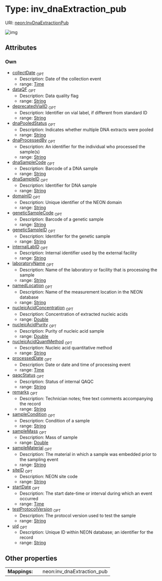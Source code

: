 
# Type: inv_dnaExtraction_pub




URI: [neon:InvDnaExtractionPub](https://data.neonscience.org/InvDnaExtractionPub)


![img](http://yuml.me/diagram/nofunky;dir:TB/class/[InvDnaExtractionPub&#124;uid:string%20%3F;domainID:string%20%3F;siteID:string%20%3F;remarks:string%20%3F;collectDate:time%20%3F;processedDate:time%20%3F;startDate:time%20%3F;laboratoryName:string%20%3F;internalLabID:string%20%3F;deprecatedVialID:string%20%3F;testProtocolVersion:string%20%3F;dataQF:string%20%3F;geneticSampleID:string%20%3F;sampleCondition:string%20%3F;dnaSampleID:string%20%3F;dnaSampleCode:string%20%3F;geneticSampleCode:string%20%3F;nucleicAcidConcentration:double%20%3F;sampleMaterial:string%20%3F;namedLocation:string%20%3F;sampleMass:double%20%3F;dnaPooledStatus:string%20%3F;dnaProcessedBy:string%20%3F;nucleicAcidQuantMethod:string%20%3F;qaqcStatus:string%20%3F;nucleicAcidPurity:double%20%3F])

## Attributes


### Own

 * [collectDate](collectDate.md)  <sub>OPT</sub>
    * Description: Date of the collection event
    * range: [Time](types/Time.md)
 * [dataQF](dataQF.md)  <sub>OPT</sub>
    * Description: Data quality flag
    * range: [String](types/String.md)
 * [deprecatedVialID](deprecatedVialID.md)  <sub>OPT</sub>
    * Description: Identifier on vial label, if different from standard ID
    * range: [String](types/String.md)
 * [dnaPooledStatus](dnaPooledStatus.md)  <sub>OPT</sub>
    * Description: Indicates whether multiple DNA extracts were pooled
    * range: [String](types/String.md)
 * [dnaProcessedBy](dnaProcessedBy.md)  <sub>OPT</sub>
    * Description: An identifier for the individual who processed the sample(s)
    * range: [String](types/String.md)
 * [dnaSampleCode](dnaSampleCode.md)  <sub>OPT</sub>
    * Description: Barcode of a DNA sample
    * range: [String](types/String.md)
 * [dnaSampleID](dnaSampleID.md)  <sub>OPT</sub>
    * Description: Identifier for DNA sample
    * range: [String](types/String.md)
 * [domainID](domainID.md)  <sub>OPT</sub>
    * Description: Unique identifier of the NEON domain
    * range: [String](types/String.md)
 * [geneticSampleCode](geneticSampleCode.md)  <sub>OPT</sub>
    * Description: Barcode of a genetic sample
    * range: [String](types/String.md)
 * [geneticSampleID](geneticSampleID.md)  <sub>OPT</sub>
    * Description: Identifier for the genetic sample
    * range: [String](types/String.md)
 * [internalLabID](internalLabID.md)  <sub>OPT</sub>
    * Description: Internal identifier used by the external facility
    * range: [String](types/String.md)
 * [laboratoryName](laboratoryName.md)  <sub>OPT</sub>
    * Description: Name of the laboratory or facility that is processing the sample
    * range: [String](types/String.md)
 * [namedLocation](namedLocation.md)  <sub>OPT</sub>
    * Description: Name of the measurement location in the NEON database
    * range: [String](types/String.md)
 * [nucleicAcidConcentration](nucleicAcidConcentration.md)  <sub>OPT</sub>
    * Description: Concentration of extracted nucleic acids
    * range: [Double](types/Double.md)
 * [nucleicAcidPurity](nucleicAcidPurity.md)  <sub>OPT</sub>
    * Description: Purity of nucleic acid sample
    * range: [Double](types/Double.md)
 * [nucleicAcidQuantMethod](nucleicAcidQuantMethod.md)  <sub>OPT</sub>
    * Description: Nucleic acid quantitative method
    * range: [String](types/String.md)
 * [processedDate](processedDate.md)  <sub>OPT</sub>
    * Description: Date or date and time of processing event
    * range: [Time](types/Time.md)
 * [qaqcStatus](qaqcStatus.md)  <sub>OPT</sub>
    * Description: Status of internal QAQC
    * range: [String](types/String.md)
 * [remarks](remarks.md)  <sub>OPT</sub>
    * Description: Technician notes; free text comments accompanying the record
    * range: [String](types/String.md)
 * [sampleCondition](sampleCondition.md)  <sub>OPT</sub>
    * Description: Condition of a sample
    * range: [String](types/String.md)
 * [sampleMass](sampleMass.md)  <sub>OPT</sub>
    * Description: Mass of sample
    * range: [Double](types/Double.md)
 * [sampleMaterial](sampleMaterial.md)  <sub>OPT</sub>
    * Description: The material in which a sample was embedded prior to the sampling event
    * range: [String](types/String.md)
 * [siteID](siteID.md)  <sub>OPT</sub>
    * Description: NEON site code
    * range: [String](types/String.md)
 * [startDate](startDate.md)  <sub>OPT</sub>
    * Description: The start date-time or interval during which an event occurred
    * range: [Time](types/Time.md)
 * [testProtocolVersion](testProtocolVersion.md)  <sub>OPT</sub>
    * Description: The protocol version used to test the sample
    * range: [String](types/String.md)
 * [uid](uid.md)  <sub>OPT</sub>
    * Description: Unique ID within NEON database; an identifier for the record
    * range: [String](types/String.md)

## Other properties

|  |  |  |
| --- | --- | --- |
| **Mappings:** | | neon:inv_dnaExtraction_pub |

